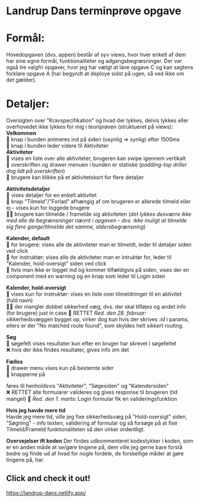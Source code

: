 # Landrup Dans terminprøve opgave

# Formål:

  Hovedopgaven (dvs. appen) består af syv views, hvor hver enkelt af dem har sine egne formål, funktionaliteter og adgangsbegræsninger. Der var også tre valgfri opgaver, hvor jeg har vælgt at lave opgave C og kan sagtens forklare opgave A (har begyndt at deploye sidst på ugen, så ved ikke om det gælder).

# Detaljer:
  Oversigten over "Kravspecifikation" og hvad der lykkes, delvis lykkes eller overhovedet ikke lykkes for mig i teoriprøven (struktueret på views):
  **Velkommen**<br>
  💯 knap i bunden animeres ind på siden (usynlig => synlig) efter 1500ms
  <br>
  💯 knap i bunden leder videre til Aktiviteter
  <br>
  **Aktiviteter**<br>
  💯 vises en liste over alle aktiviteter, brugeren kan swipe igennem vertikalt
  <br>
  💯 overskriften og drawer menuen i bunden er statiske (_padding-top driller dog lidt på overskriften_)
  <br>
  💯 brugere kan klikke på et aktivitetskort for flere detaljer
  <br>

  **Aktivitetsdetaljer**<br>
  💯 vises detaljer for en enkelt aktivitet
  <br>
  💯 knap "Tilmeld"/"Forlad" afhængig af om brugeren er allerede tilmeld eller ej - vises kun for loggede brugere
  <br>
  💯❌ brugere kan tilmelde / framelde sig aktiviteten (_det lykkes desværre ikke med alle de begrænsninger nævnt i opgaven - dvs. ikke muligt at tilmelde sig flere gange/tilmelde det samme, aldersbegrænsning_)
  <br>

  **Kalender, default**<br>
  💯 for brugere: vises alle de aktiviteter man er tilmeldt, leder til detaljer siden ved click
  <br>
  💯 for instruktør: vises alle de aktiviteter man er intruktør for, leder til "Kalender, hold-oversigt" siden ved click
  <br>
  💯 hvis man ikke er logget ind og kommer tilfældigvis på siden, vises der en <Protected /> component med en warning og en knap som leder til Login siden
  <br>

  **Kalender, hold-oversigt**<br>
  💯 vises kun for instruktør: vises en liste over tilmeldninger til en aktivitet (fuld navn)
  <br>
  💯❌ der mangler dobbel sikkerhed væg, dvs. der skal tilføjes <Protected /> og andet info (for brugere) just in case
  💯 RETTET _Red. den 28. februar:_ sikkerhedsvæggen bygget op, virker dog kun hvis der skrives _:id_ i params, ellers er der "No matched route found", som skyldes helt sikkert routing.
  <br>

  **Søg**<br>
  💯 søgefelt vises resultater kun efter en bruger har skrevet i søgefeltet
  <br>
  ❌ hvis der ikke findes resultater, gives info om det
  <br>

  **Fælles**<br>
  💯 drawer menu vises kun på bestemte sider
  <br>
  💯 knapperne på <Nav /> føres til henholdsvis "Aktiviteter", "Søgesiden" og "Kalendersiden"
  <br>
  ❌ RETTET alle formularer valideres og gives response til brugeren (tid mangel)
  💯 _Red. den 1. marts:_ Login formular fik en valideringsfunktion
  <br>

  **Hvis jeg havde mere tid**<br>
  Havde jeg mere tid, ville jeg fixe sikkerhedsvæg på "Hold-oversigt" siden, "Søgning" - info texten, validering af formular og så forsøge på at fixe Tilmeld/Frameld funktionaliteten så den virker ordentligt.
  <br>

  **Overvejelser ift koden**
    Der findes udkommenteret kodestykker i koden, som er en anden måde at se/gøre tingene på, dem ville jeg gerne bare forstå bedre og finde ud af hvad for nogle fordele, de forskellige måder at gøre tingene på, har.
<br>
# Click and check it out!
  https://landrup-dans.netlify.app/